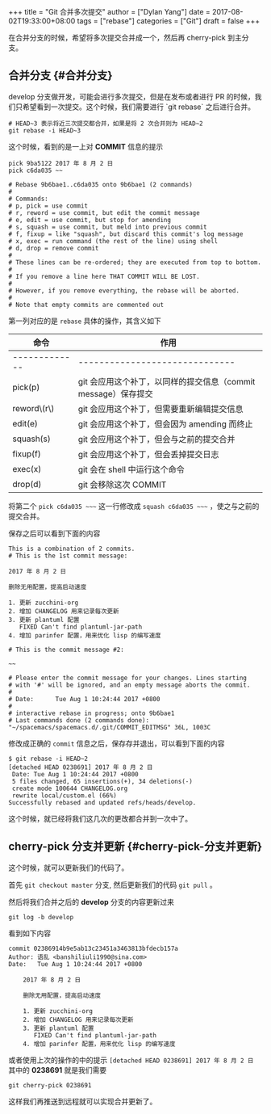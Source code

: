 +++
title = "Git 合并多次提交"
author = ["Dylan Yang"]
date = 2017-08-02T19:33:00+08:00
tags = ["rebase"]
categories = ["Git"]
draft = false
+++

在合并分支的时候，希望将多次提交合并成一个，然后再 cherry-pick 到主分支。


## 合并分支 {#合并分支}

develop 分支做开发，可能会进行多次提交，但是在发布或者进行 PR 的时候，我们只希望看到一次提交。这个时候，我们需要进行 \`git rebase\` 之后进行合并。

```shell
# HEAD~3 表示将近三次提交都合并，如果是将 2 次合并则为 HEAD~2
git rebase -i HEAD~3
```

这个时候，看到的是一上对 **COMMIT** 信息的提示

```text
pick 9ba5122 2017 年 8 月 2 日
pick c6da035 ~~

# Rebase 9b6bae1..c6da035 onto 9b6bae1 (2 commands)
#
# Commands:
# p, pick = use commit
# r, reword = use commit, but edit the commit message
# e, edit = use commit, but stop for amending
# s, squash = use commit, but meld into previous commit
# f, fixup = like "squash", but discard this commit's log message
# x, exec = run command (the rest of the line) using shell
# d, drop = remove commit
#
# These lines can be re-ordered; they are executed from top to bottom.
#
# If you remove a line here THAT COMMIT WILL BE LOST.
#
# However, if you remove everything, the rebase will be aborted.
#
# Note that empty commits are commented out
```

第一列对应的是 `rebase` 具体的操作，其含义如下

| 命令          | 作用                                     |
|-------------|----------------------------------------|
| ------------- | ------------------------------           |
| pick(p)       | git 会应用这个补丁，以同样的提交信息（commit message）保存提交 |
| reword\\(r\\) | git 会应用这个补丁，但需要重新编辑提交信息 |
| edit(e)       | git 会应用这个补丁，但会因为 amending 而终止 |
| squash(s)     | git 会应用这个补丁，但会与之前的提交合并 |
| fixup(f)      | git 会应用这个补丁，但会丢掉提交日志     |
| exec(x)       | git 会在 shell 中运行这个命令            |
| drop(d)       | git 会移除这次 COMMIT                    |

将第二个 `pick c6da035 ~~~` 这一行修改成 `squash c6da035 ~~~` ，使之与之前的提交合并。

保存之后可以看到下面的内容

```text
This is a combination of 2 commits.
# This is the 1st commit message:

2017 年 8 月 2 日

删除无用配置，提高启动速度

1. 更新 zucchini-org
2. 增加 CHANGELOG 用来记录每次更新
3. 更新 plantuml 配置
   FIXED Can't find plantuml-jar-path
4. 增加 parinfer 配置，用来优化 lisp 的编写速度

# This is the commit message #2:

~~

# Please enter the commit message for your changes. Lines starting
# with '#' will be ignored, and an empty message aborts the commit.
#
# Date:      Tue Aug 1 10:24:44 2017 +0800
#
# interactive rebase in progress; onto 9b6bae1
# Last commands done (2 commands done):
"~/spacemacs/spacemacs.d/.git/COMMIT_EDITMSG" 36L, 1003C

```

修改成正确的 `commit` 信息之后，保存存并退出，可以看到下面的内容

```shell
$ git rebase -i HEAD~2
[detached HEAD 0238691] 2017 年 8 月 2 日
 Date: Tue Aug 1 10:24:44 2017 +0800
 5 files changed, 65 insertions(+), 34 deletions(-)
 create mode 100644 CHANGELOG.org
 rewrite local/custom.el (66%)
Successfully rebased and updated refs/heads/develop.
```

这个时候，就已经将我们这几次的更改都合并到一次中了。


## cherry-pick 分支并更新 {#cherry-pick-分支并更新}

这个时候，就可以更新我们的代码了。

首先 `git checkout master` 分支, 然后更新我们的代码 `git pull` 。

然后将我们合并之后的 **develop** 分支的内容更新过来

```shell
git log -b develop
```

看到如下内容

```text
commit 02386914b9e5ab13c23451a3463813bfdecb157a
Author: 语乱 <banshiliuli1990@sina.com>
Date:   Tue Aug 1 10:24:44 2017 +0800

    2017 年 8 月 2 日

    删除无用配置，提高启动速度

    1. 更新 zucchini-org
    2. 增加 CHANGELOG 用来记录每次更新
    3. 更新 plantuml 配置
       FIXED Can't find plantuml-jar-path
    4. 增加 parinfer 配置，用来优化 lisp 的编写速度
```

或者使用上次的操作的中的提示 `[detached HEAD 0238691] 2017 年 8 月 2 日`
其中的 **0238691** 就是我们需要

```shell
git cherry-pick 0238691
```

这样我们再推送到远程就可以实现合并更新了。
